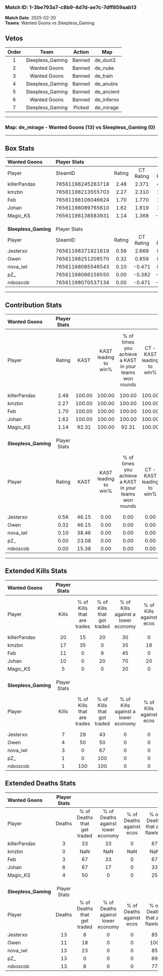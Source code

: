 ### Match ID: 1-3be793a7-c8b9-4d7d-ae7c-7dff859aab13  
**Match Date**: 2025-02-20  
**Teams**: Wanted Goons vs Sleepless_Gaming  

## Vetos  

| Order | Team | Action | Map |
| :---: | :--: | :----: | --- |
| 1 | Sleepless_Gaming | Banned | de_dust2 |
| 2 | Wanted Goons | Banned | de_nuke |
| 3 | Wanted Goons | Banned | de_train |
| 4 | Sleepless_Gaming | Banned | de_anubis |
| 5 | Sleepless_Gaming | Banned | de_ancient |
| 6 | Wanted Goons | Banned | de_inferno |
| 7 | Sleepless_Gaming | Picked | de_mirage |

---  

### **Map**: de_mirage - Wanted Goons (13) vs Sleepless_Gaming (0)  
---  

## Box Stats  

| **Wanted Goons**     | Player Stats      |        |           |          |        |       |       |         |        |       |     |
| :- | :- | :-: | :-: | :-: | :-: | :-: | :-: | :-: | :-: | :-: | :-: |
| Player               | SteamID           | Rating | CT Rating | T Rating |  KAST  |  ADR  | Kills | Assists | Deaths |  K/D  | HS% |
| killerPandas         | 76561198245263718 |  2.48  |   2.371   |  4.341   | 100.00 | 143.0 |  20   |    3    |   3    | 6.67  | 40  |
| kmzbn                | 76561198213555703 |  2.27  |   2.310   |  1.752   | 100.00 | 100.7 |  17   |    3    |   0    | 17.00 | 35  |
| Feb                  | 76561198106046624 |  1.70  |   1.770   |  1.893   | 100.00 | 88.1  |  11   |    2    |   3    | 3.67  | 72  |
| Johan                | 76561198089765610 |  1.62  |   1.819   |  1.301   | 100.00 | 102.5 |  10   |   10    |   6    | 1.67  | 60  |
| Magic_KS             | 76561198138583931 |  1.14  |   1.368   |  -0.471  | 92.31  | 56.0  |   5   |    8    |   4    | 1.25  | 60  |
|                      |                   |        |           |          |        |       |       |         |        |       |     |
|                      |                   |        |           |          |        |       |       |         |        |       |     |
|                      |                   |        |           |          |        |       |       |         |        |       |     |
| **Sleepless_Gaming** | Player Stats      |        |           |          |        |       |       |         |        |       |     |
| Player               | SteamID           | Rating | CT Rating | T Rating |  KAST  |  ADR  | Kills | Assists | Deaths |  K/D  | HS% |
| Jesterxo             | 76561198371921619 |  0.56  |   2.669   |  0.429   | 46.15  | 69.4  |   7   |    1    |   13   | 0.54  | 71  |
| Owen                 | 76561198251208570 |  0.32  |   0.859   |  0.415   | 46.15  | 32.2  |   4   |    0    |   11   | 0.36  | 100 |
| nova_iwl             | 76561198085546543 |  0.10  |  -0.471   |  0.283   | 38.46  | 24.4  |   3   |    2    |   13   | 0.23  | 33  |
| pZ_                  | 76561198066156550 |  0.00  |  -0.382   |  -0.098  | 23.08  | 31.5  |   1   |    2    |   13   | 0.08  | 100 |
| roboscob             | 76561198070537134 |  0.00  |  -0.471   |  -0.168  | 15.38  | 18.8  |   1   |    0    |   13   | 0.08  | 100 |
---  

## Contribution Stats  

| **Wanted Goons**     | Player Stats |        |                      |                                                        |                           |                                                             |                          |                                                            |
| :- | :-: | :-: | :-: | :-: | :-: | :-: | :-: | :-: |
| Player               |    Rating    |  KAST  | KAST leading to win% | % of times you achieve a KAST in your teams won rounds | CT - KAST leading to win% | CT - % of times you achieve a KAST in your teams won rounds | T - KAST leading to win% | T - % of times you achieve a KAST in your teams won rounds |
| killerPandas         |     2.48     | 100.00 |        100.00        |                         100.00                         |          100.00           |                           100.00                            |          100.00          |                           100.00                           |
| kmzbn                |     2.27     | 100.00 |        100.00        |                         100.00                         |          100.00           |                           100.00                            |          100.00          |                           100.00                           |
| Feb                  |     1.70     | 100.00 |        100.00        |                         100.00                         |          100.00           |                           100.00                            |          100.00          |                           100.00                           |
| Johan                |     1.62     | 100.00 |        100.00        |                         100.00                         |          100.00           |                           100.00                            |          100.00          |                           100.00                           |
| Magic_KS             |     1.14     | 92.31  |        100.00        |                         92.31                          |          100.00           |                           100.00                            |           0.00           |                            0.00                            |
|                      |              |        |                      |                                                        |                           |                                                             |                          |                                                            |
|                      |              |        |                      |                                                        |                           |                                                             |                          |                                                            |
|                      |              |        |                      |                                                        |                           |                                                             |                          |                                                            |
| **Sleepless_Gaming** | Player Stats |        |                      |                                                        |                           |                                                             |                          |                                                            |
| Player               |    Rating    |  KAST  | KAST leading to win% | % of times you achieve a KAST in your teams won rounds | CT - KAST leading to win% | CT - % of times you achieve a KAST in your teams won rounds | T - KAST leading to win% | T - % of times you achieve a KAST in your teams won rounds |
| Jesterxo             |     0.56     | 46.15  |         0.00         |                          0.00                          |           0.00            |                            0.00                             |           0.00           |                            0.00                            |
| Owen                 |     0.32     | 46.15  |         0.00         |                          0.00                          |           0.00            |                            0.00                             |           0.00           |                            0.00                            |
| nova_iwl             |     0.10     | 38.46  |         0.00         |                          0.00                          |           0.00            |                            0.00                             |           0.00           |                            0.00                            |
| pZ_                  |     0.00     | 23.08  |         0.00         |                          0.00                          |           0.00            |                            0.00                             |           0.00           |                            0.00                            |
| roboscob             |     0.00     | 15.38  |         0.00         |                          0.00                          |           0.00            |                            0.00                             |           0.00           |                            0.00                            |
---  

## Extended Kills Stats  

| **Wanted Goons**     | Player Stats |                            |                            |                                    |                         |                              |                                 |                                       |                    |           |
| :- | :-: | :-: | :-: | :-: | :-: | :-: | :-: | :-: | :-: | :-: |
| Player               |    Kills     | % of Kills that are trades | % of Kills that got traded | % of Kills against a lower economy | % of Kills against ecos | % of Kills that are flawless | % of Kills that are close duels | % of Kills that are assisted by flash | Pistol Round Kills | AWP Kills |
| killerPandas         |      20      |             15             |             20             |                 30                 |            0            |              80              |                5                |                   0                   |         5          |     8     |
| kmzbn                |      17      |             35             |             0              |                 35                 |           18            |              71              |                6                |                  18                   |         1          |     0     |
| Feb                  |      11      |             0              |             9              |                 45                 |            0            |              82              |                0                |                   0                   |         3          |     0     |
| Johan                |      10      |             0              |             20             |                 70                 |           20            |              90              |                0                |                  10                   |         0          |     0     |
| Magic_KS             |      5       |             0              |             0              |                 20                 |            0            |              80              |                0                |                   0                   |         0          |     0     |
|                      |              |                            |                            |                                    |                         |                              |                                 |                                       |                    |           |
|                      |              |                            |                            |                                    |                         |                              |                                 |                                       |                    |           |
|                      |              |                            |                            |                                    |                         |                              |                                 |                                       |                    |           |
| **Sleepless_Gaming** | Player Stats |                            |                            |                                    |                         |                              |                                 |                                       |                    |           |
| Player               |    Kills     | % of Kills that are trades | % of Kills that got traded | % of Kills against a lower economy | % of Kills against ecos | % of Kills that are flawless | % of Kills that are close duels | % of Kills that are assisted by flash | Pistol Round Kills | AWP Kills |
| Jesterxo             |      7       |             29             |             43             |                 0                  |            0            |              57              |               14                |                   0                   |         3          |     0     |
| Owen                 |      4       |             50             |             50             |                 0                  |            0            |              75              |               25                |                   0                   |         1          |     0     |
| nova_iwl             |      3       |             0              |             67             |                 0                  |            0            |              33              |                0                |                   0                   |         0          |     1     |
| pZ_                  |      1       |             0              |            100             |                 0                  |            0            |             100              |                0                |                   0                   |         0          |     0     |
| roboscob             |      1       |            100             |            100             |                 0                  |            0            |              0               |                0                |                   0                   |         0          |     0     |
## Extended Deaths Stats  

| **Wanted Goons**     | Player Stats |                             |                                   |                          |                               |                            |                           |               |
| :- | :-: | :-: | :-: | :-: | :-: | :-: | :-: | :-: |
| Player               |    Deaths    | % of Deaths that get traded | % of Deaths against lower economy | % of Deaths against ecos | % of Deaths that are flawless | % of Deaths that are close | % of Deaths while blinded | Deaths to AWP |
| killerPandas         |      3       |             33              |                33                 |            0             |              67               |             0              |             0             |       0       |
| kmzbn                |      0       |             NaN             |                NaN                |           NaN            |              NaN              |            NaN             |            NaN            |     null      |
| Feb                  |      3       |             67              |                33                 |            0             |              67               |             0              |             0             |       0       |
| Johan                |      6       |             67              |                17                 |            0             |              33               |             0              |             0             |       1       |
| Magic_KS             |      4       |             50              |                 0                 |            0             |              25               |             50             |             0             |       0       |
|                      |              |                             |                                   |                          |                               |                            |                           |               |
|                      |              |                             |                                   |                          |                               |                            |                           |               |
|                      |              |                             |                                   |                          |                               |                            |                           |               |
| **Sleepless_Gaming** | Player Stats |                             |                                   |                          |                               |                            |                           |               |
| Player               |    Deaths    | % of Deaths that get traded | % of Deaths against lower economy | % of Deaths against ecos | % of Deaths that are flawless | % of Deaths that are close | % of Deaths while blinded | Deaths to AWP |
| Jesterxo             |      13      |              8              |                 0                 |            0             |              85               |             0              |             0             |       3       |
| Owen                 |      11      |             18              |                 0                 |            0             |              100              |             0              |            18             |       2       |
| nova_iwl             |      13      |             23              |                 0                 |            0             |              85               |             0              |             8             |       1       |
| pZ_                  |      13      |              0              |                 0                 |            0             |              69               |             15             |             0             |       1       |
| roboscob             |      13      |              8              |                 0                 |            0             |              77               |             0              |             8             |       1       |
